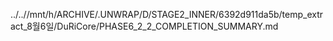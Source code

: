 ../..//mnt/h/ARCHIVE/.UNWRAP/D/STAGE2_INNER/6392d911da5b/temp_extract_8월6일/DuRiCore/PHASE6_2_2_COMPLETION_SUMMARY.md